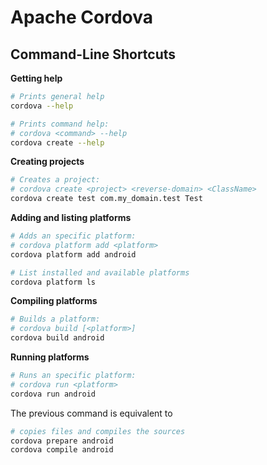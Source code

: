 Apache Cordova
==============

Command-Line Shortcuts
----------------------

**Getting help**
```bash
# Prints general help
cordova --help

# Prints command help:
# cordova <command> --help
cordova create --help
```

**Creating projects**
```bash
# Creates a project:
# cordova create <project> <reverse-domain> <ClassName>
cordova create test com.my_domain.test Test
```

**Adding and listing platforms**
```bash
# Adds an specific platform:
# cordova platform add <platform>
cordova platform add android

# List installed and available platforms
cordova platform ls
```

**Compiling platforms**
```bash
# Builds a platform:
# cordova build [<platform>]
cordova build android
```

**Running platforms**
```bash
# Runs an specific platform:
# cordova run <platform>
cordova run android
```

The previous command is equivalent to
```bash
# copies files and compiles the sources
cordova prepare android
cordova compile android
```
